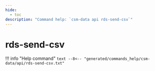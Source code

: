 ```yaml
---
hide:
  - toc
description: "Command help: `csm-data api rds-send-csv`"
---
```

# rds-send-csv

!!! info "Help command"
    ```text
    --8<-- "generated/commands_help/csm-data/api/rds-send-csv.txt"
    ```
